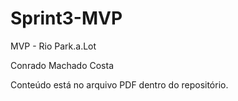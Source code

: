 # Sprint3-MVP
MVP - Rio Park.a.Lot

Conrado Machado Costa

Conteúdo está no arquivo PDF dentro do repositório.
